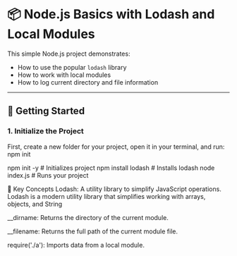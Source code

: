 # 📦 Node.js Basics with Lodash and Local Modules

This simple Node.js project demonstrates:

- How to use the popular `lodash` library
- How to work with local modules
- How to log current directory and file information

---

## 🚀 Getting Started

### 1. Initialize the Project

First, create a new folder for your project, open it in your terminal, and run:
npm init

npm init -y         # Initializes project
npm install lodash  # Installs lodash
node index.js       # Runs your project


🧰 Key Concepts
Lodash: A utility library to simplify JavaScript operations.
        Lodash is a modern utility library that simplifies working with arrays, objects, and String

__dirname: Returns the directory of the current module.

__filename: Returns the full path of the current module file.

require('./a'): Imports data from a local module.

